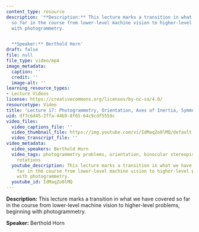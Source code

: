 ```yaml
---
content_type: resource
description: '**Description:** This lecture marks a transition in what we have covered
  so far in the course from lower-level machine vision to higher-level problems, beginning
  with photogrammetry.


  **Speaker:** Berthold Horn'
draft: false
file: null
file_type: video/mp4
image_metadata:
  caption: ''
  credit: ''
  image-alt: ''
learning_resource_types:
- Lecture Videos
license: https://creativecommons.org/licenses/by-nc-sa/4.0/
resourcetype: Video
title: 'Lecture 17: Photogrammetry, Orientation, Axes of Inertia, Symmetry, Orientation'
uid: df7c6d45-2ffa-44b9-8f65-64c9cdf5559c
video_files:
  video_captions_file: ''
  video_thumbnail_file: https://img.youtube.com/vi/IdMaqZo0lMQ/default.jpg
  video_transcript_file: ''
video_metadata:
  video_speakers: Berthold Horn
  video_tags: photogrammetry problems, orientation, binocular stereopis, transformations,
    rotations
  youtube_description: This lecture marks a transition in what we have covered so
    far in the course from lower-level machine vision to higher-level problems, beginning
    with photogrammetry.
  youtube_id: IdMaqZo0lMQ
---
```

**Description:** This lecture marks a transition in what we have covered so far in the course from lower-level machine vision to higher-level problems, beginning with photogrammetry.

**Speaker:** Berthold Horn